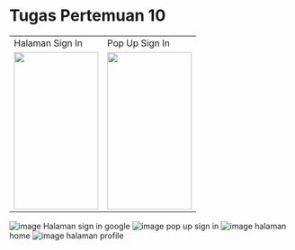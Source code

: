 # Tugas Pertemuan 10

<table align="center">
  <tr>
    <td>Halaman Sign In</td>
    <td>Pop Up Sign In</td>
  </tr>
  <tr>
    <td><img src="https://github.com/user-attachments/assets/761342b1-73cf-4c6f-a453-160774ded147" width="150" height="280"></td>
    <td><img src="https://github.com/user-attachments/assets/2016c97a-9a69-48c5-a482-5963e1a6c8f2" width="150" height="280"></td>
  </tr>
</table>



![image](https://github.com/user-attachments/assets/761342b1-73cf-4c6f-a453-160774ded147) Halaman sign in google
![image](https://github.com/user-attachments/assets/2016c97a-9a69-48c5-a482-5963e1a6c8f2) pop up sign in
![image](https://github.com/user-attachments/assets/209d7970-501d-4c56-8afa-f29be2ca76c7) halaman home
![image](https://github.com/user-attachments/assets/bd00fd64-7392-49b6-98dc-a24a4367b0bb) halaman profile



